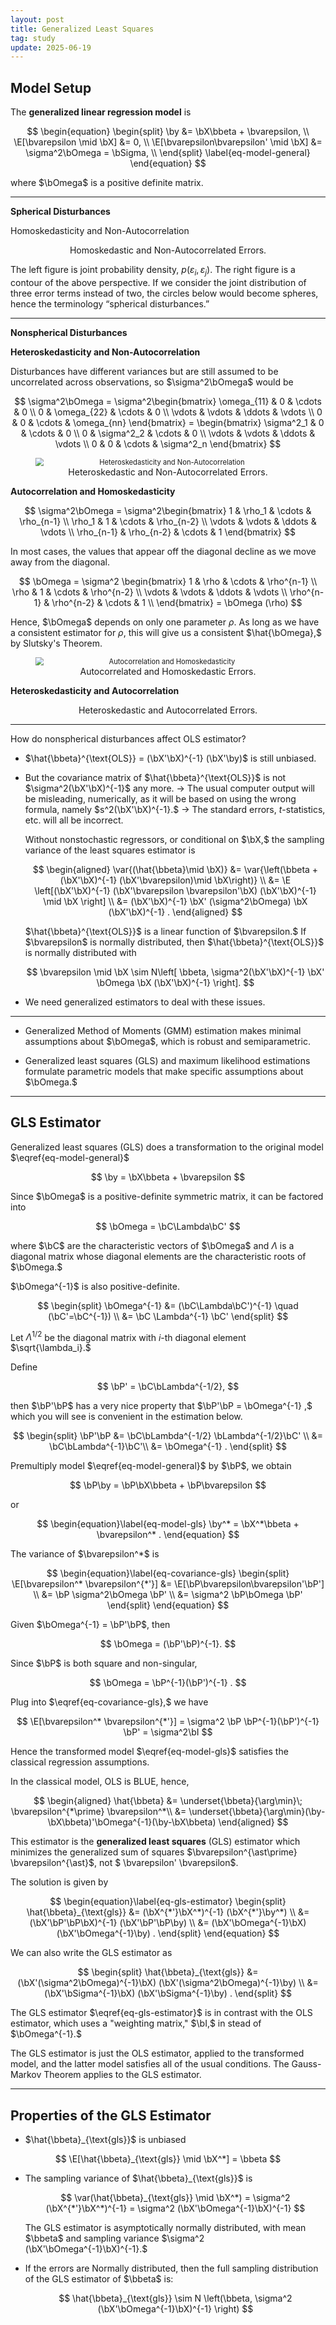 ```yaml
---
layout: post
title: Generalized Least Squares
tag: study
update: 2025-06-19
---
```


## Model Setup

The **generalized linear regression model** is

$$
\begin{equation}
\begin{split}
\by &= \bX\bbeta + \bvarepsilon, \\
\E[\bvarepsilon \mid \bX] &= 0, \\
\E[\bvarepsilon\bvarepsilon' \mid \bX] &= \sigma^2\bOmega = \bSigma, \\
\end{split} \label{eq-model-general}
\end{equation}
$$

where $\bOmega$ is a positive definite matrix.

___

**Spherical Disturbances**

Homoskedasticity and Non-Autocorrelation

<figure style="text-align: center;">
<img src="https://drive.google.com/thumbnail?id=16P3BxL2LUFXsf5JXgTGT6RbqDTM0stGA&sz=w1000" alt="" style="display: block; margin-right: auto; margin-left: auto; zoom:80%;" />
<figcaption>Homoskedastic and Non-Autocorrelated Errors.</figcaption>
</figure>

The left figure is joint probability density, $p(\varepsilon_i, \varepsilon_j).$ The right figure is a contour of the above perspective. If we consider the joint distribution of three error terms instead of two, the circles below would become spheres, hence the terminology “spherical disturbances.”

___

**Nonspherical Disturbances**

**Heteroskedasticity and Non-Autocorrelation**

Disturbances have different variances but are still assumed to be uncorrelated across observations, so $\sigma^2\bOmega$ would be

$$
\sigma^2\bOmega = \sigma^2\begin{bmatrix}
\omega_{11} & 0 & \cdots & 0 \\
0 & \omega_{22} & \cdots & 0 \\
\vdots & \vdots & \ddots & \vdots \\
0 & 0 & \cdots & \omega_{nn}
\end{bmatrix} = \begin{bmatrix}
\sigma^2_1 & 0 & \cdots & 0 \\
0 & \sigma^2_2 & \cdots & 0 \\
\vdots & \vdots & \ddots & \vdots \\
0 & 0 & \cdots & \sigma^2_n
\end{bmatrix}
$$

<figure style="text-align: center;">
<img src="https://drive.google.com/thumbnail?id=1FCX7TYYSRapnIiljvEW6HAtgeTVgQACK&sz=w1000" alt="Heteroskedasticity and Non-Autocorrelation" style="display: block; margin-right: auto; margin-left: auto; zoom:80%;" />
<figcaption>Heteroskedastic and Non-Autocorrelated Errors.</figcaption>
</figure>

**Autocorrelation and Homoskedasticity**

$$
\sigma^2\bOmega = \sigma^2\begin{bmatrix}
1 & \rho_1 & \cdots & \rho_{n-1} \\
\rho_1 & 1 & \cdots & \rho_{n-2} \\
\vdots & \vdots & \ddots & \vdots \\
\rho_{n-1} & \rho_{n-2} & \cdots & 1
\end{bmatrix} 
$$

In most cases, the values that appear off the diagonal decline as we move away from the diagonal.

$$
\bOmega = \sigma^2
\begin{bmatrix}
1 & \rho & \cdots & \rho^{n-1} \\
\rho & 1 & \cdots & \rho^{n-2} \\
\vdots & \vdots & \ddots & \vdots \\
\rho^{n-1} & \rho^{n-2} & \cdots & 1 \\
\end{bmatrix} = \bOmega (\rho)
$$

Hence, $\bOmega$ depends on only one parameter $\rho.$ As long as we have a consistent estimator for $\rho$, this will give us a consistent $\hat{\bOmega},$ by Slutsky's Theorem.

<figure style="text-align: center;">
<img src="https://drive.google.com/thumbnail?id=1sJEgv54YAcWfNIetCZqPZNOb5Li4R1I8&sz=w1000" alt="Autocorrelation and Homoskedasticity" style="display: block; margin-right: auto; margin-left: auto; zoom:80%;" />
<figcaption>Autocorrelated and Homoskedastic Errors.</figcaption>
</figure>

**Heteroskedasticity and Autocorrelation**

<figure style="text-align: center;">
<img src="https://drive.google.com/thumbnail?id=1iVHQNo18-XArHdb9IlZyvphiSDk9Xnpm&sz=w1000" alt="" style="display: block; margin-right: auto; margin-left: auto; zoom:80%;" />
<figcaption>Heteroskedastic and Autocorrelated Errors.</figcaption>
</figure>

___

How do nonspherical disturbances affect OLS estimator?

- $\hat{\bbeta}^{\text{OLS}} = (\bX'\bX)^{-1} (\bX'\by)$ is still unbiased.

- But the covariance matrix of $\hat{\bbeta}^{\text{OLS}}$ is not $\sigma^2(\bX'\bX)^{-1}$ any more. $\rightarrow$ The usual computer output will be misleading, numerically, as it will be based on using
the wrong formula, namely $s^2(\bX'\bX)^{-1}.$ $\rightarrow$ The standard errors, $t$-statistics, etc. will all be incorrect.


    Without nonstochastic regressors, or conditional on $\bX,$ the sampling variance of the least squares estimator is

    $$
    \begin{aligned}
    \var{(\hat{\bbeta}\mid \bX)} &= \var{\left(\bbeta + (\bX'\bX)^{-1} (\bX'\bvarepsilon)\mid \bX\right)} \\
    &= \E \left[(\bX'\bX)^{-1} (\bX'\bvarepsilon \bvarepsilon'\bX) (\bX'\bX)^{-1} \mid \bX \right] \\
    &= (\bX'\bX)^{-1} \bX' (\sigma^2\bOmega) \bX (\bX'\bX)^{-1} .
    \end{aligned}
    $$

    $\hat{\bbeta}^{\text{OLS}}$ is a linear function of $\bvarepsilon.$ If $\bvarepsilon$ is normally distributed, then $\hat{\bbeta}^{\text{OLS}}$ is normally distributed with

    $$
    \bvarepsilon \mid \bX \sim N\left[ \bbeta,  \sigma^2(\bX'\bX)^{-1} \bX' \bOmega \bX (\bX'\bX)^{-1}  \right].
    $$


- We need generalized estimators to deal with these issues.


___

- Generalized Method of Moments (GMM) estimation makes minimal assumptions about $\bOmega$, which is robust and semiparametric.

- Generalized least squares (GLS) and maximum likelihood estimations formulate parametric models that make specific assumptions about $\bOmega.$





___

## GLS Estimator


Generalized least squares (GLS) does a transformation to the original model $\eqref{eq-model-general}$ 

$$
\by = \bX\bbeta + \bvarepsilon
$$


Since $\bOmega$ is a positive-definite symmetric matrix, it can be factored into

$$
\bOmega = \bC\Lambda\bC'
$$

where $\bC$ are the characteristic vectors of $\bOmega$ and $\Lambda$ is a diagonal matrix whose diagonal elements are the characteristic roots of $\bOmega.$

$\bOmega^{-1}$ is also positive-definite.

$$
\begin{split}
\bOmega^{-1} &= (\bC\Lambda\bC')^{-1} \quad (\bC'=\bC^{-1}) \\
&= \bC \Lambda^{-1} \bC'
\end{split}
$$

Let $\Lambda^{1/2}$ be the diagonal matrix with $i$-th diagonal element $\sqrt{\lambda_i}.$

Define 

$$
\bP' = \bC\bLambda^{-1/2},
$$

then $\bP'\bP$ has a very nice property that $\bP'\bP = \bOmega^{-1} ,$ which you will see is convenient in the estimation below. 

$$
\begin{split}
\bP'\bP &= \bC\bLambda^{-1/2} \bLambda^{-1/2}\bC' \\
&= \bC\bLambda^{-1}\bC'\\
&= \bOmega^{-1} . 
\end{split}
$$


Premultiply model $\eqref{eq-model-general}$ by $\bP$, we obtain

$$
\bP\by = \bP\bX\bbeta + \bP\bvarepsilon
$$

or

$$
\begin{equation}\label{eq-model-gls}
\by^* = \bX^*\bbeta + \bvarepsilon^* .
\end{equation} 
$$

The variance of $\bvarepsilon^*$ is

$$
\begin{equation}\label{eq-covariance-gls}
\begin{split}
\E[\bvarepsilon^* \bvarepsilon^{*'}] 
&= \E[\bP\bvarepsilon\bvarepsilon'\bP'] \\
&= \bP \sigma^2\bOmega \bP' \\
&= \sigma^2 \bP\bOmega \bP'
\end{split} 
\end{equation}
$$

Given $\bOmega^{-1} = \bP'\bP$, then 

$$
\bOmega = (\bP'\bP)^{-1}.
$$

Since $\bP$ is both square and non-singular,

$$
\bOmega = \bP^{-1}(\bP')^{-1} .
$$

Plug into $\eqref{eq-covariance-gls},$ we have

$$
\E[\bvarepsilon^* \bvarepsilon^{*'}] = \sigma^2 \bP \bP^{-1}(\bP')^{-1} \bP' = \sigma^2\bI
$$

Hence the transformed model $\eqref{eq-model-gls}$ satisfies the classical regression assumptions.

In the classical model, OLS is BLUE, hence,



$$
\begin{aligned}
\hat{\bbeta}
&= \underset{\bbeta}{\arg\min}\; \bvarepsilon^{*\prime} \bvarepsilon^*\\
&=  \underset{\bbeta}{\arg\min}(\by-\bX\bbeta)'\bOmega^{-1}(\by-\bX\bbeta)
\end{aligned}
$$



This estimator is the **generalized least squares** (GLS) estimator which minimizes the generalized sum of squares $\bvarepsilon^{\ast\prime} \bvarepsilon^{\ast}$, not 
$ \bvarepsilon' \bvarepsilon$.

The solution is given by

$$
\begin{equation}\label{eq-gls-estimator}
\begin{split} 
\hat{\bbeta}_{\text{gls}} 
&= (\bX^{*'}\bX^*)^{-1} (\bX^{*'}\by^*) \\
&= (\bX'\bP'\bP\bX)^{-1} (\bX'\bP'\bP\by) \\
&= (\bX'\bOmega^{-1}\bX) (\bX'\bOmega^{-1}\by) .
\end{split}
\end{equation}
$$

We can also write the GLS estimator as

$$
\begin{split}
\hat{\bbeta}_{\text{gls}}  
&= (\bX'(\sigma^2\bOmega)^{-1}\bX) (\bX'(\sigma^2\bOmega)^{-1}\by) \\
&= (\bX'\bSigma^{-1}\bX) (\bX'\bSigma^{-1}\by) .
\end{split}
$$

The GLS estimator $\eqref{eq-gls-estimator}$ is in contrast with the OLS estimator, which uses a "weighting matrix," $\bI,$ in stead of $\bOmega^{-1}.$

The GLS estimator is just the OLS estimator, applied to the transformed model, and the latter model satisfies all of the usual conditions. The Gauss-Markov Theorem applies to the GLS estimator.


___

## Properties of the GLS Estimator

- $\hat{\bbeta}_{\text{gls}}$ is unbiased

$$
\E[\hat{\bbeta}_{\text{gls}} \mid \bX^*] = \bbeta
$$

- The sampling variance of $\hat{\bbeta}_{\text{gls}}$ is

    $$
    \var(\hat{\bbeta}_{\text{gls}} \mid \bX^*) = \sigma^2 (\bX^{*'}\bX^*)^{-1} = \sigma^2 (\bX'\bOmega^{-1}\bX)^{-1}
    $$

    The GLS estimator is asymptotically normally distributed, with mean $\bbeta$ and sampling variance $\sigma^2 (\bX'\bOmega^{-1}\bX)^{-1}.$

- If the errors are Normally distributed, then the full sampling distribution of the GLS estimator of $\bbeta$ is:

    $$
    \hat{\bbeta}_{\text{gls}} \sim N \left(\bbeta, \sigma^2 (\bX'\bOmega^{-1}\bX)^{-1} \right)
    $$

